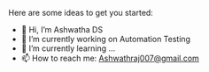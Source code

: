 Here are some ideas to get you started:
- 👋 Hi, I’m Ashwatha DS
- 🔭 I’m currently working on Automation Testing
- 🌱 I’m currently learning ...
- 📫 How to reach me: Ashwathraj007@gmail.com
  
<!--**AshwathaDS/AshwathaDS** is a ✨ _special_ ✨ repository because its `README.md` (this file) appears on your GitHub profile.-->
